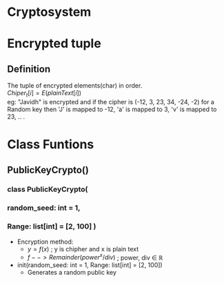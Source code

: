 # Cryptosystem
# Encrypted tuple
## Definition 
The tuple of encrypted elements(char) in order. <br />
$Chiper_t[i] = E\left(plainText[i]\right)$ <br /> 
eg: "Javidh" is encrypted and if the cipher is (-12, 3, 23, 34, -24, -2) for a Random key then 'J' is mapped to -12, 'a' is mapped to 3, 'v' is mapped to 23, .. . 


# Class Funtions
## PublicKeyCrypto()
### class PublicKeyCrypto( <br />
### random_seed: int = 1, <br />
### Range: list[int] = [2, 100] )
* Encryption method:
    * $y = f(x)$ ; y is chipher and x is plain text
    * $f --> Remainder\left(power^x /div\right)$ ; power, div &#x2208; &#8477;
* init(random_seed: int = 1, Range: list[int] = [2, 100]) 
    * Generates a random public key 